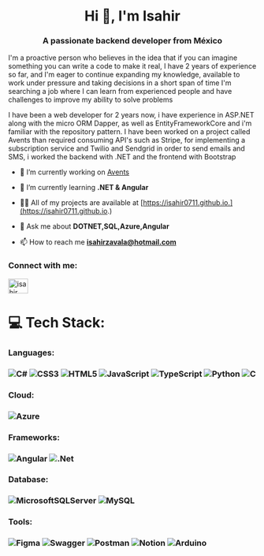 <h1 align="center">Hi 👋, I'm Isahir</h1>
<h3 align="center">A passionate backend developer from México</h3>

<p>I'm a proactive person who believes in the idea that if you can imagine something you can write a code to make it real, I have 2 years of experience so far, and I'm eager to continue expanding my knowledge, available to work under pressure and taking decisions in a short span of time I'm searching a job where I can learn from experienced people and have challenges to improve my ability to solve problems</p>

<p>I have been a web developer for 2 years now, i have experience in ASP.NET along with the micro ORM Dapper, as well as EntityFrameworkCore and i'm familiar with the repository pattern. I have been worked on a project called Avents than required consuming API's such as Stripe, for implementing a subscription service and Twilio and Sendgrid in order to send emails and SMS, i worked the backend with .NET and the frontend with Bootstrap</p>

- 🔭 I’m currently working on [Avents](https://www.avents.co)

- 🌱 I’m currently learning **.NET & Angular**

- 👨‍💻 All of my projects are available at [https://isahir0711.github.io.](https://isahir0711.github.io.)

- 💬 Ask me about **DOTNET,SQL,Azure,Angular**

- 📫 How to reach me **isahirzavala@hotmail.com**

<h3 align="left">Connect with me:</h3>
<p align="left">
<a href="https://linkedin.com/in/isahir zavala miranda" target="blank"><img align="center" src="https://raw.githubusercontent.com/rahuldkjain/github-profile-readme-generator/master/src/images/icons/Social/linked-in-alt.svg" alt="isahir zavala miranda" height="30" width="40" /></a>
</p>

# 💻 Tech Stack:

<h3 align="left">Languages:<h3>
  
![C#](https://img.shields.io/badge/c%23-%23239120.svg?style=for-the-badge&logo=c-sharp&logoColor=white) ![CSS3](https://img.shields.io/badge/css3-%231572B6.svg?style=for-the-badge&logo=css3&logoColor=white) ![HTML5](https://img.shields.io/badge/html5-%23E34F26.svg?style=for-the-badge&logo=html5&logoColor=white) ![JavaScript](https://img.shields.io/badge/javascript-%23323330.svg?style=for-the-badge&logo=javascript&logoColor=%23F7DF1E) ![TypeScript](https://img.shields.io/badge/typescript-%23007ACC.svg?style=for-the-badge&logo=typescript&logoColor=white) ![Python](https://img.shields.io/badge/python-3670A0?style=for-the-badge&logo=python&logoColor=ffdd54) ![C](https://img.shields.io/badge/c-%2300599C.svg?style=for-the-badge&logo=c&logoColor=white) 

<h3 align="left">Cloud:<h3>
  
![Azure](https://img.shields.io/badge/azure-%230072C6.svg?style=for-the-badge&logo=azure-devops&logoColor=white) 

<h3 align="left">Frameworks:<h3>
  
![Angular](https://img.shields.io/badge/angular-%23DD0031.svg?style=for-the-badge&logo=angular&logoColor=white) ![.Net](https://img.shields.io/badge/.NET-5C2D91?style=for-the-badge&logo=.net&logoColor=white) 

<h3 align="left">Database:<h3>
  
![MicrosoftSQLServer](https://img.shields.io/badge/Microsoft%20SQL%20Sever-CC2927?style=for-the-badge&logo=microsoft%20sql%20server&logoColor=white) ![MySQL](https://img.shields.io/badge/mysql-%2300f.svg?style=for-the-badge&logo=mysql&logoColor=white) 	

<h3 align="left">Tools:<h3>
  
![Figma](https://img.shields.io/badge/figma-%23F24E1E.svg?style=for-the-badge&logo=figma&logoColor=white) ![Swagger](https://img.shields.io/badge/-Swagger-%23Clojure?style=for-the-badge&logo=swagger&logoColor=white) ![Postman](https://img.shields.io/badge/Postman-FF6C37?style=for-the-badge&logo=postman&logoColor=white) ![Notion](https://img.shields.io/badge/Notion-%23000000.svg?style=for-the-badge&logo=notion&logoColor=white) ![Arduino](https://img.shields.io/badge/-Arduino-00979D?style=for-the-badge&logo=Arduino&logoColor=white)





